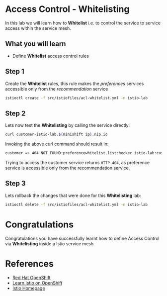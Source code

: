 # Access Control - Whitelisting

In this lab we will learn how to **Whitelist** i.e. to control the service to service access within the service mesh.

## What you will learn

* Define **Whitelist** access control rules

## Step 1

Create the **Whitelist** rules, this rule makes the _preferences_ services accessible only from the _recommendation_ service

```sh
istioctl create -f src/istiofiles/acl-whitelist.yml -n istio-lab
```

## Step 2

Lets now test the **Whitelisting** by calling the service directly:

```sh
curl customer-istio-lab.$(minishift ip).nip.io 
```

Invoking the above curl command should result in:

```sh
customer => 404 NOT_FOUND:preferencewhitelist.listchecker.istio-lab:customer is not whitelisted
```

Trying to access the customer service returns `HTTP 404`, as preference service is accessible only from the recommendation service.

## Step 3

Lets rollback the changes that were done for this **Whitelisting** lab:

```sh
istioctl delete -f src/istiofiles/acl-whitelist.yml -n istio-lab
```

# Congratulations

Congratulations you have successfully learnt how to define Access Control via **Whitelisting** inside a Istio service mesh

# References

* [Red Hat OpenShift](https://openshift.com)
* [Learn Istio on OpenShift](https://learn.openshift.com/servicemesh)
* [Istio Homepage](https://istio.io)
